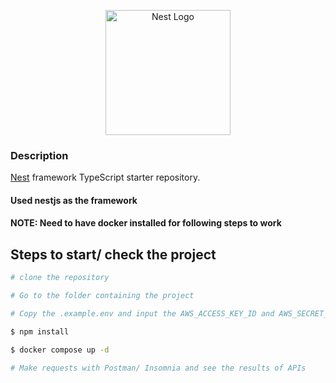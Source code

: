 <p align="center">
  <a href="http://nestjs.com/" target="blank"><img src="https://nestjs.com/img/logo-small.svg" width="200" alt="Nest Logo" /></a>
</p>

### Description

[Nest](https://github.com/nestjs/nest) framework TypeScript starter repository.

#### Used nestjs as the framework

#### NOTE: Need to have docker installed for following steps to work

## Steps to start/ check the project


```bash
# clone the repository

# Go to the folder containing the project

# Copy the .example.env and input the AWS_ACCESS_KEY_ID and AWS_SECRET_ACCESS_KEY

$ npm install

$ docker compose up -d

# Make requests with Postman/ Insomnia and see the results of APIs
```